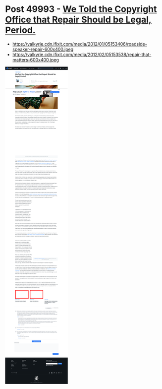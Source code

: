 # Post 49993 - [We Told the Copyright Office that Repair Should be Legal, Period.](https://www.ifixit.com/News/49993/we-told-the-copyright-office-that-repair-should-be-legal-period)

- https://valkyrie.cdn.ifixit.com/media/2012/01/05153406/roadside-speaker-repair-600x400.jpeg
- https://valkyrie.cdn.ifixit.com/media/2012/02/05153538/repair-that-matters-600x400.jpeg

![screencap](screenshots/97bdb3b1-1644-4633-b763-bfd214aa1d01.png)
